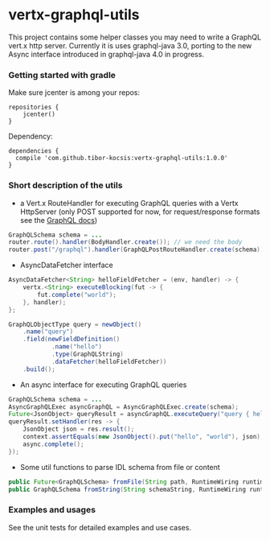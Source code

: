 # vertx-graphql-utils

This project contains some helper classes you may need to write a GraphQL vert.x http server. Currently it is uses graphql-java 3.0, porting to the new Async interface introduced in graphql-java 4.0 in progress. 

### Getting started with gradle

Make sure jcenter is among your repos:

```
repositories {
    jcenter()
}

```

Dependency:

```
dependencies {
  compile 'com.github.tibor-kocsis:vertx-graphql-utils:1.0.0'
}

```

### Short description of the utils

 - a Vert.x RouteHandler for executing GraphQL queries with a Vertx HttpServer (only POST supported for now, for request/response formats see the [GraphQL docs](http://graphql.org/learn/serving-over-http/))
 
 
```java
GraphQLSchema schema = ...
router.route().handler(BodyHandler.create()); // we need the body
router.post("/graphql").handler(GraphQLPostRouteHandler.create(schema));
```

 - AsyncDataFetcher interface


```java
AsyncDataFetcher<String> helloFieldFetcher = (env, handler) -> {
	vertx.<String> executeBlocking(fut -> {
		fut.complete("world");
	}, handler);
};

GraphQLObjectType query = newObject()
    .name("query")
    .field(newFieldDefinition()
            .name("hello")
            .type(GraphQLString)
            .dataFetcher(helloFieldFetcher))
    .build(); 
```
 
 - An async interface for executing GraphQL queries
 
```java
GraphQLSchema schema = ...
AsyncGraphQLExec asyncGraphQL = AsyncGraphQLExec.create(schema);
Future<JsonObject> queryResult = asyncGraphQL.executeQuery("query { hello }", null, null, null); // query, operationName, context, variables
queryResult.setHandler(res -> {
	JsonObject json = res.result();
	context.assertEquals(new JsonObject().put("hello", "world"), json);
	async.complete();
}); 
```
 
 - Some util functions to parse IDL schema from file or content
 
 ```java
public Future<GraphQLSchema> fromFile(String path, RuntimeWiring runtimeWiring);
public GraphQLSchema fromString(String schemaString, RuntimeWiring runtimeWiring);
 ```

### Examples and usages

See the unit tests for detailed examples and use cases.

